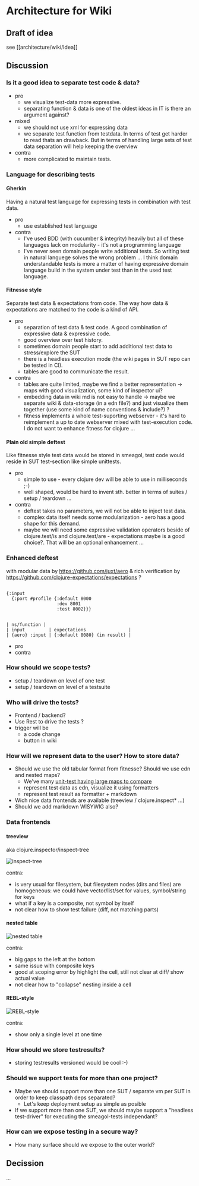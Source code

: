 # Architecture for Wiki

## Draft of idea
see [[architecture/wiki/Idea]]

## Discussion
### Is it a good idea to separate test code & data?
* pro
  * we visualize test-data more expressive.
  * separating function & data is one of the oldest ideas in IT is there an argument against?
* mixed
  * we should not use xml for expressing data
  * we separate test function from testdata. In terms of test get harder to read thats an drawback. But in terms of handling large sets of test data separation will help keeping the overview
* contra
  * more complicated to maintain tests.  

### Language for describing tests
#### Gherkin
Having a natural test language for expressing tests in combination with test data.
* pro
  * use established test language
* contra
  * I've used BDD (with cucumber & integrity) heavily but all of these languages lack on modularity - it's not a programming language
  * I've never seen domain people write additional tests. So writing test in natural languege solves the wrong problem ... I think domain understandable tests is more a matter of having expressive domain language build in the system under test than in the used test language.

#### Fitnesse style
Separate test data & expectations from code. The way how data & expectations are matched to the code is a kind of API.
* pro
  * separation of test data & test code. A good combination of expressive data & expressive code.
  * good overview over test history.
  * sometimes domain people start to add additional test data to stress/explore the SUT
  * there is a headless execution mode (the wiki pages in SUT repo can be tested in CI).
  * tables are good to communicate the result.
* contra
  * tables are quite limited, maybe we find a better representation -> maps with good visualization, some kind of inspector ui?
  * embedding data in wiki md is not easy to handle -> maybe we separate wiki & data-storage (in a edn file?) and just visualize them together (use some kind of name conventions & include?) ?
  * fitness implements a whole test-suporting webserver - it's hard to reimplement a up to date webserver mixed with test-execution code. I do not want to enhance fitness for clojure ...

#### Plain old simple deftest
Like fitnesse style test data would be stored in smeagol, test code would reside in SUT test-section like simple unittests.
* pro
  * simple to use - every clojure dev will be able to use in milliseconds ;-)
  * well shaped, would be hard to invent sth. better in terms of suites / setup / teardown ...
* contra
  * deftest takes no parameters, we will not be able to inject test data.
  * complex data itself needs some modularization - aero has a good shape for this demand.
  * maybe we will need some expressive validation operators beside of clojure.test/is and clojure.test/are - expectations maybe is a good choice?. That will be an optional enhancement ...

### Enhanced deftest
with modular data by https://github.com/juxt/aero & rich verification by https://github.com/clojure-expectations/expectations ?

```

{:input
  {:port #profile {:default 8000
                   :dev 8001
                   :test 8002}}}


| ns/function |
| input         | expectations                |
| {aero} :input | {:default 8080} (in result) |

```
  * pro
  * contra

### How should we scope tests?
* setup / teardown on level of one test
* setup / teardown on level of a testsuite

### Who will drive the tests?
* Frontend / backend?
* Use Rest to drive the tests ?
* trigger will be
  * a code change
  * button in wiki

### How will we represent data to the user? How to store data?
* Should we use the old tabular format from fitnesse? Should we use edn and nested maps?
  * We've many [unit-test having large maps to compare](https://github.com/DomainDrivenArchitecture/dda-git-crate/blob/master/test/src/dda/pallet/dda_git_crate/domain_test.clj)
  * represent test data as edn, visualize it using formatters
  * represent test result as formatter + markdown
* Wich nice data frontends are available (treeview / clojure.inspect* ...)
* Should we add markdown WISYWIG also?

### Data frontends

#### treeview

aka clojure.inspector/inspect-tree 

![inspect-tree](content/uploads/inspect-tree.png)

contra:

- is very usual for filesystem, but filesystem nodes (dirs and files) are homogeneous: we could have vector/list/set for values, symbol/string for keys
- what if a key is a composite, not symbol by itself
- not clear how to show test failure (diff, not matching parts)

#### nested table

![nested table](content/uploads/nested-table-data.jpg)

contra:

- big gaps to the left at the bottom
- same issue with composite keys
- good at scoping error by highlight the cell, still not clear at diff/ show actual value
- not clear how to "collapse" nesting inside a cell

#### REBL-style

![REBL-style](content/uploads/rebl.png)

contra:

- show only a single level at one time

### How should we store testresults?
* storing testresults versioned would be cool :-)

### Should we support tests for more than one project?
* Maybe we should support more than one SUT / separate vm per SUT in order to keep classpath deps separated?
  * Let's keep deployment setup as simple as posible
* If we support more than one SUT, we should maybe support a "headless test-driver" for executing the smeagol-tests independant?

### How can we expose testing in a secure way?
* How many surface should we expose to the outer world?


## Decission
...
